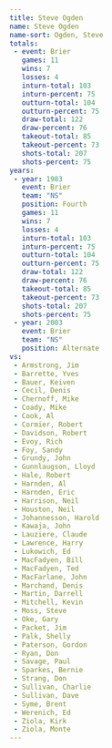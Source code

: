 ```yaml
---
title: Steve Ogden
name: Steve Ogden
name-sort: Ogden, Steve
totals:
 - event: Brier
   games: 11
   wins: 7
   losses: 4
   inturn-total: 103
   inturn-percent: 75
   outturn-total: 104
   outturn-percent: 75
   draw-total: 122
   draw-percent: 76
   takeout-total: 85
   takeout-percent: 73
   shots-total: 207
   shots-percent: 75
years:
 - year: 1983
   event: Brier
   team: "NS"
   position: Fourth
   games: 11
   wins: 7
   losses: 4
   inturn-total: 103
   inturn-percent: 75
   outturn-total: 104
   outturn-percent: 75
   draw-total: 122
   draw-percent: 76
   takeout-total: 85
   takeout-percent: 73
   shots-total: 207
   shots-percent: 75
 - year: 2003
   event: Brier
   team: "NS"
   position: Alternate
vs:
 - Armstrong, Jim
 - Barrette, Yves
 - Bauer, Keiven
 - Cecil, Denis
 - Chernoff, Mike
 - Coady, Mike
 - Cook, Al
 - Cormier, Robert
 - Davidson, Robert
 - Evoy, Rich
 - Foy, Sandy
 - Grundy, John
 - Gunnlaugson, Lloyd
 - Hale, Robert
 - Harnden, Al
 - Harnden, Eric
 - Harrison, Neil
 - Houston, Neil
 - Johannesson, Harold
 - Kawaja, John
 - Lauziere, Claude
 - Lawrence, Harry
 - Lukowich, Ed
 - MacFadyen, Bill
 - MacFadyen, Ted
 - MacFarlane, John
 - Marchand, Denis
 - Martin, Darrell
 - Mitchell, Kevin
 - Moss, Steve
 - Oke, Gary
 - Packet, Jim
 - Palk, Shelly
 - Paterson, Gordon
 - Ryan, Don
 - Savage, Paul
 - Sparkes, Bernie
 - Strang, Don
 - Sullivan, Charlie
 - Sullivan, Dave
 - Syme, Brent
 - Werenich, Ed
 - Ziola, Kirk
 - Ziola, Monte
---
```

